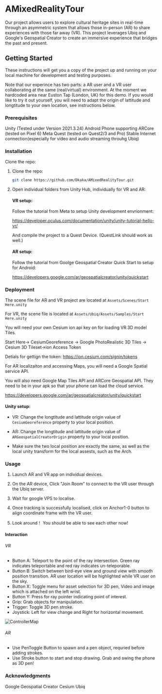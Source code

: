 # AMixedRealityTour
Our project allows users to explore cultural heritage sites in real-time through an asymmetric system that allows those in-person (AR) to share experiences with those far away (VR).  This project leverages Ubiq and Google's Geospatial Creator to create an immersive experience that bridges the past and present.

## Getting Started

These instructions will get you a copy of the project up and running on your local machine for development and testing purposes.

Note that our experince has two parts: a AR user and a VR user collaborating at the same (real/virtual) environment. At the moment we hardcoded area near Euston Tap (London, UK) for this demo. If you would like to try it out yourself, you will need to adapt the origin of lattitude and longtitude to your own location, see instructions below.

### Prerequisites
Unity (Tested under Version 2021.3.24)
Android Phone supporting ARCore (tested on Pixel 6)
Meta Quest (tested on Quest2/3 and Pro)
Stable Internet connection(especially for video and audio streaming throuhg Ubiq)




### Installation
Clone the repo:
1. Clone the repo:
   ```sh
   git clone https://github.com/Dkaka/AMixedRealityTour.git
2. Open individual folders from Unity Hub, individually for VR and AR:

    #### VR setup:
    Follow the tutorial from Meta to setup Unity development envrionment:

    https://developer.oculus.com/documentation/unity/unity-tutorial-hello-vr/


    And compile the project to a Quest Device. (QuestLink should work as well.)


    #### AR setup:

    Follow the tutorial from Goolge Geospatial Creator Quick Start to setup for Android:

    https://developers.google.com/ar/geospatialcreator/unity/quickstart


### Deployment
The scene file for AR and VR project are located at `Assets/Scenes/Start Here.unity`

For VR, the scene file is located at   `Assets/Ubiq/Assets/Samples/Start Here.unity`

You will need your own Cesium ion api key on for loading VR 3D model Tiles. 

Start Here-> CesiumGeoreference -> Google PhotoRealistic 3D Tiles -> Cesium 3D Tileset->ion Access Token

Detials for gettign the token: https://ion.cesium.com/signin/tokens

For AR localizaiton and accessing Maps, you will need a Google Spatial service API.

You will also need Google Map Tiles API and ARCore Geospatial API. They need to be in your apk so that your phone can load the cloud service.

https://developers.google.com/ar/geospatialcreator/unity/quickstart

#### Unity setup:

- VR: Change the longtitude and lattitude origin value of `CesiumGeoreference` property to your local position.

- AR: Change the longtitude and lattitude origin value of `ARGeospatialCreatorOrigin` property to your local position.

- Make sure the two local position are exactly the same, as well as the local unity transform for the local assests, such as the Arch.

### Usage

1. Launch AR and VR app on individual devices.
2. On the AR device, Click "Join Room" to connect to the VR user through the Ubiq server.
3. Wait for google VPS to localise.

4. Once tracking is successfully localised, click on Anchor1-0 button to align coordinate frame with the VR user.
5. Look around！ You should be able to see each other now!

#### Interaction
###### VR
- Button A: Teleport to the point of the ray intersection. Green ray indicates teleportable and red ray indicates un-teleporable.
- Button B: Switch between bird-eye view and ground view with smooth position transition. AR user location will be highlighted while VR user on the sky.
- Button X: Toggle menu for asset selection for 3D pen, Video and image which is attached on the left wrist.
- Button Y: Press for ray pointer indicating point of interest.
- Grip: Grab objects for manipulation.
- Trigger: Toggle 3D pen stroke.
- Joystick: Left for view change and Right for horizontal movement.

![ControllerMap](image/controller_keymap.png)

###### AR 

- Use PenToggle Button to spawn and a pen object, requried before adding strokes.
- Use Stroke button to start and stop drawing. Grab and swing the phone as 3D pen!


### Acknowledgments

Google Geospatial Creator 
Cesium
Ubiq
